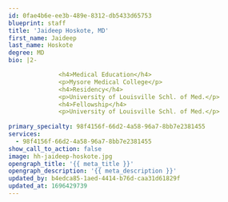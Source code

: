 ```yaml
---
id: 0fae4b6e-ee3b-489e-8312-db5433d65753
blueprint: staff
title: 'Jaideep Hoskote, MD'
first_name: Jaideep
last_name: Hoskote
degree: MD
bio: |2-

              <h4>Medical Education</h4>
              <p>Mysore Medical College</p>
              <h4>Residency</h4>
              <p>University of Louisville Schl. of Med.</p>
              <h4>Fellowship</h4>
              <p>University of Louisville Schl. of Med.</p>
          
primary_specialty: 98f4156f-66d2-4a58-96a7-8bb7e2381455
services:
  - 98f4156f-66d2-4a58-96a7-8bb7e2381455
show_call_to_action: false
image: hh-jaideep-hoskote.jpg
opengraph_title: '{{ meta_title }}'
opengraph_description: '{{ meta_description }}'
updated_by: b4edca85-1aed-4414-b76d-caa31d61829f
updated_at: 1696429739
---
```

